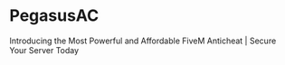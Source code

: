 # PegasusAC
Introducing the Most Powerful and Affordable FiveM Anticheat | Secure Your Server Today
